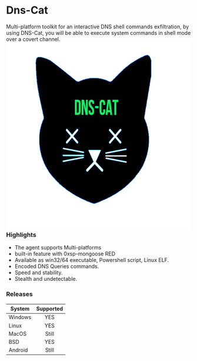 # Dns-Cat
Multi-platform toolkit for an interactive DNS shell commands exfiltration, by using DNS-Cat, you will be able to execute system commands in shell mode over a covert channel. 
[<img align="right" src="https://github.com/lawrenceamer/0xsp/blob/master/imgs/DNS-Cat.png?raw=true" height="512" width="500">]()

### Highlights 

* The agent supports Multi-platforms 
* built-in feature with 0xsp-mongoose RED 
* Available as win32/64 executable, Powershell script, Linux ELF.  
* Encoded DNS Queries commands.  
* Speed and stability. 
* Stealth and undetectable.

### Releases 

|   System      |   Supported   |
| ------------- |:-------------:|
| Windows       |     YES       | 
| Linux         |     YES       |
| MacOS         |     Still     | 
| BSD           |     YES       |
| Android       |     Still     |
